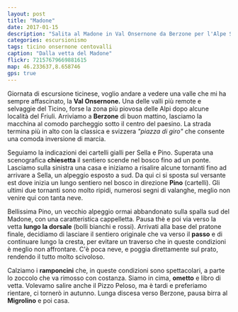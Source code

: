 ```yaml
---
layout: post
title: "Madone"
date: 2017-01-15
description: "Salita al Madone in Val Onsernone da Berzone per l'Alpe Sella e Pino"
categories: escursionismo
tags: ticino onsernone centovalli
caption: "Dalla vetta del Madone"
flickr: 72157679669881615
map: 46.233637,8.658746
gps: true
---
```


Giornata di escursione ticinese, voglio andare a vedere una valle che mi ha sempre affascinato, la **Val Onsernone.** Una delle valli più remote e selvaggie del Ticino, forse la zona più piovosa delle Alpi dopo alcune località del Friuli. Arriviamo a **Berzone** di buon mattino, lasciamo la macchina al comodo parcheggio sotto il centro del paesino. La strada termina più in alto con la classica e svizzera *"piazza di giro"* che consente una comoda inversione di marcia.

Seguiamo la indicazioni dei cartelli gialli per Sella e Pino. Superata una scenografica **chiesetta** il sentiero scende nel bosco fino ad un ponte. Lasciamo sulla sinistra una casa e iniziamo a risalire alcune tornanti fino ad arrivare a Sella, un alpeggio esposto a sud. Da qui ci si sposta sul versante est dove inizia un lungo sentiero nel bosco in direzione **Pino** (cartelli). Gli ultimi due tornanti sono molto ripidi, numerosi segni di valanghe, meglio non venire qui con tanta neve.

Bellissima Pino, un vecchio alpeggio ormai abbandonato sulla spalla sud del Madone, con una caratteristica cappelletta. Pausa thè e poi via verso la vetta **lungo la dorsale** (bolli bianchi e rossi). Arrivati alla base del pratone finale, decidiamo di lasciare il sentiero originale che va verso il **passo** e di continuare lungo la cresta, per evitare un traverso che in queste condizioni è meglio non affrontare. C'è poca neve, e poggia direttamente sul prato, rendendo il tutto molto scivoloso.

Calziamo i **ramponcini** che, in queste condizioni sono spettacolari, a parte lo zoccolo che va rimosso con costanza. Siamo in cima, **ometto** e libro di vetta. Volevamo salire anche il Pizzo Peloso, ma è tardi e preferiamo rientare, ci tornerò in autunno. Lunga discesa verso Berzone, pausa birra al **Migrolino** e poi casa.



